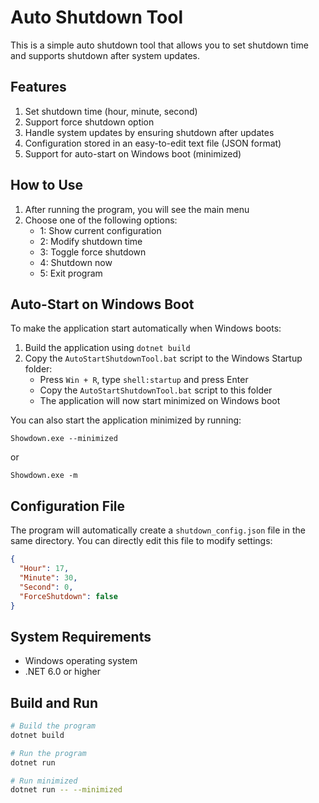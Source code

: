 # Auto Shutdown Tool

This is a simple auto shutdown tool that allows you to set shutdown time and supports shutdown after system updates.

## Features

1. Set shutdown time (hour, minute, second)
2. Support force shutdown option
3. Handle system updates by ensuring shutdown after updates
4. Configuration stored in an easy-to-edit text file (JSON format)
5. Support for auto-start on Windows boot (minimized)

## How to Use

1. After running the program, you will see the main menu
2. Choose one of the following options:
   - 1: Show current configuration
   - 2: Modify shutdown time
   - 3: Toggle force shutdown
   - 4: Shutdown now
   - 5: Exit program

## Auto-Start on Windows Boot

To make the application start automatically when Windows boots:

1. Build the application using `dotnet build`
2. Copy the `AutoStartShutdownTool.bat` script to the Windows Startup folder:
   - Press `Win + R`, type `shell:startup` and press Enter
   - Copy the `AutoStartShutdownTool.bat` script to this folder
   - The application will now start minimized on Windows boot

You can also start the application minimized by running:
```
Showdown.exe --minimized
```
or
```
Showdown.exe -m
```

## Configuration File

The program will automatically create a `shutdown_config.json` file in the same directory. You can directly edit this file to modify settings:

```json
{
  "Hour": 17,
  "Minute": 30,
  "Second": 0,
  "ForceShutdown": false
}
```

## System Requirements

- Windows operating system
- .NET 6.0 or higher

## Build and Run

```bash
# Build the program
dotnet build

# Run the program
dotnet run

# Run minimized
dotnet run -- --minimized
``` 